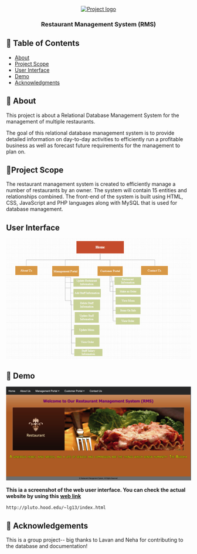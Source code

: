 <p align="center">
  <a href="" rel="noopener">
 <img width=200px height=200px src="https://i.imgur.com/6wj0hh6.jpg" alt="Project logo"></a>
</p>

<h3 align="center">Restaurant Management System (RMS)</h3>

<div align="center">

</div>


## 📝 Table of Contents
- [About](#about)
- [Project Scope](#project-scope)
- [User Interface](#user-interface)
- [Demo](#demo)
- [Acknowledgments](#acknowledgement)

## 🧐 About <a name = "about"></a>
This project is about a Relational Database Management System for the management of multiple restaurants.

The goal of this relational database management system is to provide detailed information on day-to-day activities to efficiently run a profitable business as well as forecast future requirements for the management to plan on.

## 🎈Project Scope <a name = "project-scope"></a>

The restaurant management system is created to efficiently manage a number of restaurants by an owner. The system will contain 15 entities and relationships combined. The front-end of the system is built using HTML, CSS, JavaScript and PHP languages along with MySQL that is used for database management.

## User Interface <a name = "user-interface"></a>

![alt text](https://github.com/cghimire/Restaurant-Management-System-Project/blob/master/UI.png "UI")

## 🚀 Demo <a name = "demo"></a>

![alt text](https://github.com/cghimire/Restaurant-Management-System-Project/blob/master/Screen%20Shot%20RMS.png "screenshot")

**This ia a screenshot of the web user interface. You can check the actual website by using this [web link](http://pluto.hood.edu/~lg13/index.html)**
```
http://pluto.hood.edu/~lg13/index.html
```

## 🎉 Acknowledgements <a name = "acknowledgement"></a>

This is a group project-- big thanks to Lavan and Neha for contributing to the database and documentation! 

